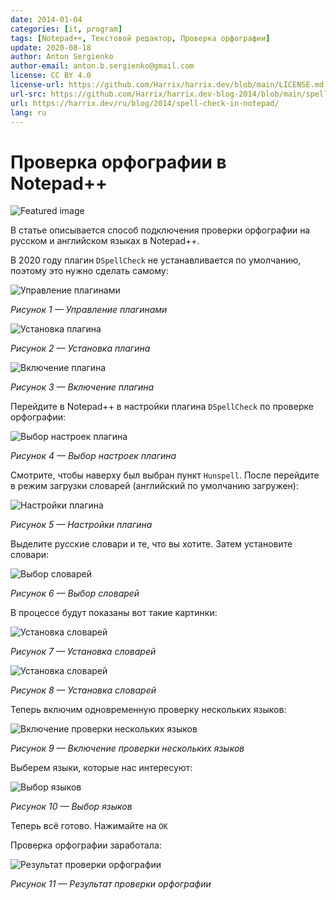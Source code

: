 ```yaml
---
date: 2014-01-04
categories: [it, program]
tags: [Notepad++, Текстовой редактор, Проверка орфографии]
update: 2020-08-18
author: Anton Sergienko
author-email: anton.b.sergienko@gmail.com
license: CC BY 4.0
license-url: https://github.com/Harrix/harrix.dev/blob/main/LICENSE.md
url-src: https://github.com/Harrix/harrix.dev-blog-2014/blob/main/spell-check-in-notepad/spell-check-in-notepad.md
url: https://harrix.dev/ru/blog/2014/spell-check-in-notepad/
lang: ru
---
```


# Проверка орфографии в Notepad++

![Featured image](featured-image.svg)

В статье описывается способ подключения проверки орфографии на русском и английском языках в Notepad++.

В 2020 году плагин `DSpellCheck` не устанавливается по умолчанию, поэтому это нужно сделать самому:

![Управление плагинами](img/plugins_01.png)

_Рисунок 1 — Управление плагинами_

![Установка плагина](img/plugins_02.png)

_Рисунок 2 — Установка плагина_

![Включение плагина](img/plugins_03.png)

_Рисунок 3 — Включение плагина_

Перейдите в Notepad++ в настройки плагина `DSpellCheck` по проверке орфографии:

![Выбор настроек плагина](img/spell-check_01.png)

_Рисунок 4 — Выбор настроек плагина_

Смотрите, чтобы наверху был выбран пункт `Hunspell`. После перейдите в режим загрузки словарей (английский по умолчанию загружен):

![Настройки плагина](img/spell-check_02.png)

_Рисунок 5 — Настройки плагина_

Выделите русские словари и те, что вы хотите. Затем установите словари:

![Выбор словарей](img/spell-check_03.png)

_Рисунок 6 — Выбор словарей_

В процессе будут показаны вот такие картинки:

![Установка словарей](img/spell-check_04.png)

_Рисунок 7 — Установка словарей_

![Установка словарей](img/spell-check_05.png)

_Рисунок 8 — Установка словарей_

Теперь включим одновременную проверку нескольких языков:

![Включение проверки нескольких языков](img/spell-check_06.png)

_Рисунок 9 — Включение проверки нескольких языков_

Выберем языки, которые нас интересуют:

![Выбор языков](img/spell-check_07.png)

_Рисунок 10 — Выбор языков_

Теперь всё готово. Нажимайте на `OK`

Проверка орфографии заработала:

![Результат проверки орфографии](img/spell-check_08.png)

_Рисунок 11 — Результат проверки орфографии_
